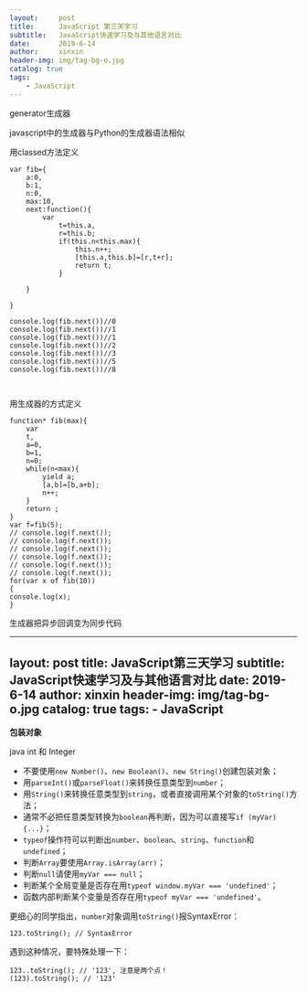 ```yaml
---
layout:     post
title:      JavaScript 第三天学习
subtitle:   JavaScript快速学习及与其他语言对比
date:       2019-6-14
author:     xinxin
header-img: img/tag-bg-o.jpg
catalog: true
tags:
    - JavaScript
---
```

 
 
 generator生成器

javascript中的生成器与Python的生成器语法相似







用classed方法定义









 

```
var fib={
    a:0,
    b:1,
    n:0,
    max:10,
    next:function(){
        var   
            t=this.a,
            r=this.b;
            if(this.n<this.max){
                this.n++;
                [this.a,this.b]=[r,t+r];
                return t;
            }
           
    }

}

console.log(fib.next())//0
console.log(fib.next())//1
console.log(fib.next())//1
console.log(fib.next())//2
console.log(fib.next())//3
console.log(fib.next())//5
console.log(fib.next())//8



```





用生成器的方式定义









 

```
function* fib(max){
    var
    t,
    a=0,
    b=1,
    n=0;
    while(n<max){
        yield a;
        [a,b]=[b,a+b];
        n++;
    }
    return ;
}
var f=fib(5);
// console.log(f.next());
// console.log(f.next());
// console.log(f.next());
// console.log(f.next());
// console.log(f.next());
// console.log(f.next());
for(var x of fib(10))
{
console.log(x);
}

```











生成器把异步回调变为同步代码



---
layout:     post
title:      JavaScript第三天学习
subtitle:   JavaScript快速学习及与其他语言对比
date:       2019-6-14
author:     xinxin
header-img: img/tag-bg-o.jpg
catalog: true
tags:
    - JavaScript
---






**包装对象**

java  int 和 Integer







- 不要使用`new Number()`、`new Boolean()`、`new String()`创建包装对象；
- 用`parseInt()`或`parseFloat()`来转换任意类型到`number`；
- 用`String()`来转换任意类型到`string`，或者直接调用某个对象的`toString()`方法；
- 通常不必把任意类型转换为`boolean`再判断，因为可以直接写`if (myVar) {...}`；
- `typeof`操作符可以判断出`number`、`boolean`、`string`、`function`和`undefined`；
- 判断`Array`要使用`Array.isArray(arr)`；
- 判断`null`请使用`myVar === null`；
- 判断某个全局变量是否存在用`typeof window.myVar === 'undefined'`；
- 函数内部判断某个变量是否存在用`typeof myVar === 'undefined'`。

更细心的同学指出，`number`对象调用`toString()`报SyntaxError：

```
123.toString(); // SyntaxError
```

遇到这种情况，要特殊处理一下：

```
123..toString(); // '123', 注意是两个点！
(123).toString(); // '123'
```